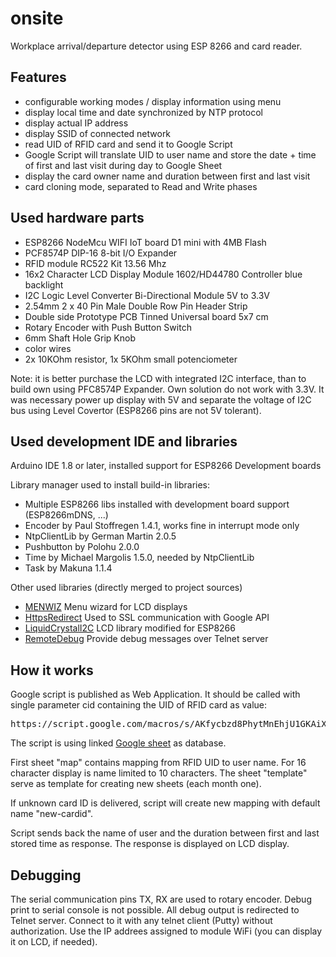 # onsite
Workplace arrival/departure detector using ESP 8266 and card reader.
## Features
* configurable working modes / display information using menu
* display local time and date synchronized by NTP protocol
* display actual IP address
* display SSID of connected network
* read UID of RFID card and send it to Google Script
* Google Script will translate UID to user name and store the date + time of first and last
visit during day to Google Sheet
* display the card owner name and duration between first and last visit
* card cloning mode, separated to Read and Write phases

## Used hardware parts
* ESP8266 NodeMcu WIFI IoT board D1 mini with 4MB Flash
* PCF8574P DIP-16 8-bit I/O Expander
* RFID module RC522 Kit 13.56 Mhz
* 16x2 Character LCD Display Module 1602/HD44780 Controller blue backlight
* I2C Logic Level Converter Bi-Directional Module 5V to 3.3V
* 2.54mm 2 x 40 Pin Male Double Row Pin Header Strip
* Double side Prototype PCB Tinned Universal board 5x7 cm
* Rotary Encoder with Push Button Switch
* 6mm Shaft Hole Grip Knob
* color wires
* 2x 10KOhm resistor, 1x 5KOhm small potenciometer

Note: it is better purchase the LCD with integrated I2C interface, than to
build own using PFC8574P Expander. Own solution do not work with 3.3V. It
was necessary power up display with 5V and separate the voltage of I2C
bus using Level Covertor (ESP8266 pins are not 5V tolerant).

## Used development IDE and libraries
Arduino IDE 1.8 or later, installed support for ESP8266 Development boards

Library manager used to install build-in libraries:
* Multiple ESP8266 libs installed with development board support (ESP8266mDNS, ...)
* Encoder by Paul Stoffregen 1.4.1, works fine in interrupt mode only
* NtpClientLib by German Martin 2.0.5
* Pushbutton by Polohu 2.0.0
* Time by Michael Margolis 1.5.0, needed by NtpClientLib
* Task by Makuna 1.1.4

Other used libraries (directly merged to project sources)
* [MENWIZ](https://github.com/brunialti/MENWIZ) Menu wizard for LCD displays
* [HttpsRedirect](https://github.com/electronicsguy/ESP8266/tree/master/HTTPSRedirect) 
Used to SSL communication with Google API
* [LiquidCrystalI2C](https://github.com/agnunez/ESP8266-I2C-LCD1602) LCD library
modified for ESP8266
* [RemoteDebug](https://github.com/JoaoLopesF/ESP8266-RemoteDebug-Telnet) Provide
debug messages over Telnet server


## How it works

Google script is published as Web Application. It should be called with single parameter
cid containing the UID of RFID card as value:
<pre>
https://script.google.com/macros/s/AKfycbzd8PhytMnEhjU1GKAiXakhd8NDdnDEe2lBbhGbaVh1mNV3lQ/exec?cid=C3E602E9
</pre>
The script is using linked [Google sheet](https://docs.google.com/spreadsheets/d/189UJD2kwukoMbj9b04qCmCyUebviKi_xK6nt08bwLWs/edit#gid=0) as database. 

First sheet "map" contains
mapping from RFID UID to user name. For 16 character display is name limited to 10 characters.
The sheet "template" serve as template for creating new sheets (each month one).

If unknown card ID is delivered, script will create new mapping with default name
"new-cardid".

Script sends back the name of user and the duration between first and last stored 
time as response. The response is displayed on LCD display.

## Debugging
The serial communication pins TX, RX are used to rotary encoder. Debug print to
serial console is not possible. All debug output is redirected to Telnet server.
Connect to it with any telnet client (Putty) without authorization. Use the IP addrees
assigned to module WiFi (you can display it on LCD, if needed).


